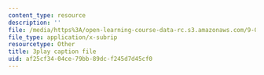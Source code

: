 ```yaml
---
content_type: resource
description: ''
file: /media/https%3A/open-learning-course-data-rc.s3.amazonaws.com/9-00sc-introduction-to-psychology-fall-2011/af25cf3404ce79bb89dcf245d7d45cf0_76O3rulk844.srt
file_type: application/x-subrip
resourcetype: Other
title: 3play caption file
uid: af25cf34-04ce-79bb-89dc-f245d7d45cf0
---
```

